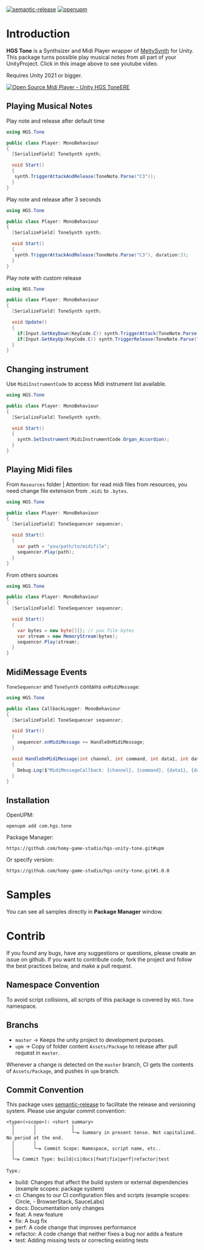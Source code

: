 [![semantic-release](https://img.shields.io/badge/%20%20%F0%9F%93%A6%F0%9F%9A%80-semantic--release-e10079.svg)](https://github.com/semantic-release/semantic-release)
[![openupm](https://img.shields.io/npm/v/com.hgs.tone?label=openupm&registry_uri=https://package.openupm.com)](https://openupm.com/packages/com.hgs.tone/)

# Introduction

**HGS Tone** is a Synthsizer and Midi Player wrapper of [MeltySynth](https://github.com/sinshu/meltysynth) for Unity. This package turns possible play musical notes from all part of your UnityProject. Click in this image above to see youtube vídeo.

Requires Unity 2021 or bigger.

[![Open Source Midi Player - Unity HGS ToneERE](https://img.youtube.com/vi/aB1sLm0zri8/0.jpg)](https://www.youtube.com/watch?v=aB1sLm0zri8)

## Playing Musical Notes

Play note and release after default time

```cs
using HGS.Tone

public class Player: MonoBehaviour
{
  [SerializeField] ToneSynth synth;

  void Start()
  {
   synth.TriggerAttackAndRelease(ToneNote.Parse("C3"));
  }
}
```

Play note and release after 3 seconds

```cs
using HGS.Tone

public class Player: MonoBehaviour
{
  [SerializeField] ToneSynth synth;

  void Start()
  {
   synth.TriggerAttackAndRelease(ToneNote.Parse("C3"), duration:3);
  }
}
```

Play note with custom release

```cs
using HGS.Tone

public class Player: MonoBehaviour
{
  [SerializeField] ToneSynth synth;

  void Update()
  {
    if(Input.GetKeyDown(KeyCode.C)) synth.TriggerAttack(ToneNote.Parse("C3"));
    if(Input.GetKeyUp(KeyCode.C)) synth.TriggerRelease(ToneNote.Parse("C3"));
  }
}
```

## Changing instrument

Use `MidiInstrumentCode` to access Midi instrument list available.

```cs
using HGS.Tone

public class Player: MonoBehaviour
{
  [SerializeField] ToneSynth synth;

  void Start()
  {
    synth.SetInstrument(MidiInstrumentCode.Organ_Accordion);
  }
}
```

## Playing Midi files

From `Resources` folder
| Attention: for read midi files from resources, you need change file extension from `.midi` to `.bytes`.

```cs
using HGS.Tone

public class Player: MonoBehaviour
{
  [SerializeField] ToneSequencer sequencer;

  void Start()
  {
    var path = "you/path/to/midifile";
    sequencer.Play(path);
  }
}
```

From others sources

```cs
using HGS.Tone

public class Player: MonoBehaviour
{
  [SerializeField] ToneSequencer sequencer;

  void Start()
  {
    var bytes = new byte[]{}; // you file bytes
    var stream = new MemoryStream(bytes);
    sequencer.Play(stream);
  }
}
```

## MidiMessage Events

`ToneSequencer` and `ToneSynth` contains `onMidiMessage`:

```cs
using HGS.Tone

public class CallbackLogger: MonoBehaviour
{
  [SerializeField] ToneSequencer sequencer;

  void Start()
  {
    sequencer.onMidiMessage += HandleOnMidiMessage;
  }

  void HandleOnMidiMessage(int channel, int command, int data1, int data2)
  {
    Debug.Log($"MidiMessageCallback: {channel}, {command}, {data1}, {data2}");
  }
}
```

## Installation

OpenUPM:

`openupm add com.hgs.tone`

Package Manager:

`https://github.com/homy-game-studio/hgs-unity-tone.git#upm`

Or specify version:

`https://github.com/homy-game-studio/hgs-unity-tone.git#1.0.0`

# Samples

You can see all samples directly in **Package Manager** window.

# Contrib

If you found any bugs, have any suggestions or questions, please create an issue on github. If you want to contribute code, fork the project and follow the best practices below, and make a pull request.

## Namespace Convention

To avoid script collisions, all scripts of this package is covered by `HGS.Tone` namespace.

## Branchs

- `master` -> Keeps the unity project to development purposes.
- `upm` -> Copy of folder content `Assets/Package` to release after pull request in `master`.

Whenever a change is detected on the `master` branch, CI gets the contents of `Assets/Package`, and pushes in `upm` branch.

## Commit Convention

This package uses [semantic-release](https://github.com/semantic-release/semantic-release) to facilitate the release and versioning system. Please use angular commit convention:

```
<type>(<scope>): <short summary>
  │       │             │
  │       │             └─⫸ Summary in present tense. Not capitalized. No period at the end.
  │       │
  │       └─⫸ Commit Scope: Namespace, script name, etc..
  │
  └─⫸ Commit Type: build|ci|docs|feat|fix|perf|refactor|test
```

`Type`.:

- build: Changes that affect the build system or external dependencies (example scopes: package system)
- ci: Changes to our CI configuration files and scripts (example scopes: Circle, - BrowserStack, SauceLabs)
- docs: Documentation only changes
- feat: A new feature
- fix: A bug fix
- perf: A code change that improves performance
- refactor: A code change that neither fixes a bug nor adds a feature
- test: Adding missing tests or correcting existing tests
